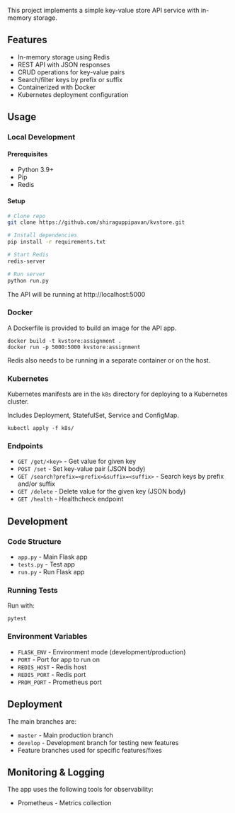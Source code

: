 This project implements a simple key-value store API service with in-memory storage. 

## Features

- In-memory storage using Redis
- REST API with JSON responses  
- CRUD operations for key-value pairs
- Search/filter keys by prefix or suffix
- Containerized with Docker 
- Kubernetes deployment configuration

## Usage

### Local Development

#### Prerequisites

- Python 3.9+ 
- Pip
- Redis

#### Setup

```bash
# Clone repo
git clone https://github.com/shiraguppipavan/kvstore.git

# Install dependencies
pip install -r requirements.txt

# Start Redis
redis-server

# Run server
python run.py
```

The API will be running at http://localhost:5000

### Docker

A Dockerfile is provided to build an image for the API app.

```
docker build -t kvstore:assignment .
docker run -p 5000:5000 kvstore:assignment
```

Redis also needs to be running in a separate container or on the host.

### Kubernetes

Kubernetes manifests are in the `k8s` directory for deploying to a Kubernetes cluster.

Includes Deployment, StatefulSet, Service and ConfigMap.

```
kubectl apply -f k8s/
```

### Endpoints

- `GET /get/<key>` - Get value for given key
- `POST /set` - Set key-value pair (JSON body)
- `GET /search?prefix=<prefix>&suffix=<suffix>` - Search keys by prefix and/or suffix
- `GET /delete` - Delete value for the given key (JSON body)
- `GET /health` - Healthcheck endpoint


## Development

### Code Structure

- `app.py` - Main Flask app 
- `tests.py` - Test app
- `run.py` - Run Flask app

### Running Tests

Run with:

```
pytest 
```

### Environment Variables

- `FLASK_ENV` - Environment mode (development/production)
- `PORT` - Port for app to run on
- `REDIS_HOST` - Redis host 
- `REDIS_PORT` - Redis port
- `PROM_PORT` - Prometheus port

## Deployment

The main branches are:

- `master` - Main production branch
- `develop` - Development branch for testing new features
- Feature branches used for specific features/fixes

## Monitoring & Logging

The app uses the following tools for observability:

- Prometheus - Metrics collection
